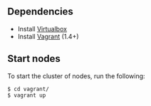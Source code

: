 ## Dependencies

- Install [Virtualbox](https://www.virtualbox.org/)
- Install [Vagrant](https://www.vagrantup.com/) (1.4+)

## Start nodes

To start the cluster of nodes, run the following:

    $ cd vagrant/
    $ vagrant up
